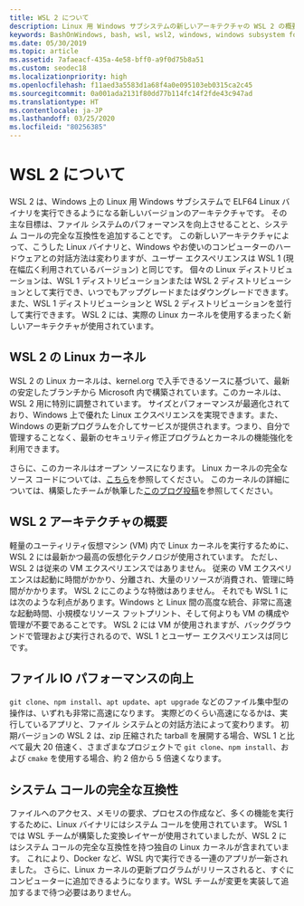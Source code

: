 ```yaml
---
title: WSL 2 について
description: Linux 用 Windows サブシステムの新しいアーキテクチャの WSL 2 の概要
keywords: BashOnWindows, bash, wsl, wsl2, windows, windows subsystem for linux, windowssubsystem, ubuntu, debian, suse, windows 10, インストール
ms.date: 05/30/2019
ms.topic: article
ms.assetid: 7afaeacf-435a-4e58-bff0-a9f0d75b8a51
ms.custom: seodec18
ms.localizationpriority: high
ms.openlocfilehash: f11aed3a5583d1a68f4a0e095103eb0315ca2c45
ms.sourcegitcommit: 0a001ada2131f80dd77b114fc14f2fde43c947ad
ms.translationtype: HT
ms.contentlocale: ja-JP
ms.lasthandoff: 03/25/2020
ms.locfileid: "80256385"
---
```

# <a name="about-wsl-2"></a>WSL 2 について

WSL 2 は、Windows 上の Linux 用 Windows サブシステムで ELF64 Linux バイナリを実行できるようになる新しいバージョンのアーキテクチャです。 その主な目標は、ファイル システムのパフォーマンスを向上させることと、システム コールの完全な互換性を追加することです。 この新しいアーキテクチャによって、こうした Linux バイナリと、Windows やお使いのコンピューターのハードウェアとの対話方法は変わりますが、ユーザー エクスペリエンスは WSL 1 (現在幅広く利用されているバージョン) と同じです。 個々の Linux ディストリビューションは、WSL 1 ディストリビューションまたは WSL 2 ディストリビューションとして実行でき、いつでもアップグレードまたはダウングレードできます。また、WSL 1 ディストリビューションと WSL 2 ディストリビューションを並行して実行できます。 WSL 2 には、実際の Linux カーネルを使用するまったく新しいアーキテクチャが使用されています。

## <a name="linux-kernel-in-wsl-2"></a>WSL 2 の Linux カーネル

WSL 2 の Linux カーネルは、kernel.org で入手できるソースに基づいて、最新の安定したブランチから Microsoft 内で構築されています。このカーネルは、WSL 2 用に特別に調整されています。 サイズとパフォーマンスが最適化されており、Windows 上で優れた Linux エクスペリエンスを実現できます。また、Windows の更新プログラムを介してサービスが提供されます。つまり、自分で管理することなく、最新のセキュリティ修正プログラムとカーネルの機能強化を利用できます。

さらに、このカーネルはオープン ソースになります。 Linux カーネルの完全なソース コードについては、[こちら](https://github.com/microsoft/WSL2-Linux-Kernel)を参照してください。 このカーネルの詳細については、構築したチームが執筆した[このブログ投稿](https://devblogs.microsoft.com/commandline/shipping-a-linux-kernel-with-windows/)を参照してください。

## <a name="brief-overview-of-the-wsl-2-architecture"></a>WSL 2 アーキテクチャの概要

軽量のユーティリティ仮想マシン (VM) 内で Linux カーネルを実行するために、WSL 2 には最新かつ最高の仮想化テクノロジが使用されています。 ただし、WSL 2 は従来の VM エクスペリエンスではありません。 従来の VM エクスペリエンスは起動に時間がかかり、分離され、大量のリソースが消費され、管理に時間がかかります。 WSL 2 にこのような特徴はありません。 それでも WSL 1 には次のような利点があります。Windows と Linux 間の高度な統合、非常に高速な起動時間、小規模なリソース フットプリント、そして何よりも VM の構成や管理が不要であることです。 WSL 2 には VM が使用されますが、バックグラウンドで管理および実行されるので、WSL 1 とユーザー エクスペリエンスは同じです。

## <a name="increased-file-io-performance"></a>ファイル IO パフォーマンスの向上

`git clone`、`npm install`、`apt update`、`apt upgrade` などのファイル集中型の操作は、いずれも非常に高速になります。 実際どのくらい高速になるかは、実行しているアプリと、ファイル システムとの対話方法によって変わります。 初期バージョンの WSL 2 は、zip 圧縮された tarball を展開する場合、WSL 1 と比べて最大 20 倍速く、さまざまなプロジェクトで `git clone`、`npm install`、および `cmake` を使用する場合、約 2 倍から 5 倍速くなります。

## <a name="full-system-call-compatibility"></a>システム コールの完全な互換性

ファイルへのアクセス、メモリの要求、プロセスの作成など、多くの機能を実行するために、Linux バイナリにはシステム コールを使用されています。 WSL 1 では WSL チームが構築した変換レイヤーが使用されていましたが、WSL 2 にはシステム コールの完全な互換性を持つ独自の Linux カーネルが含まれています。 これにより、Docker など、WSL 内で実行できる一連のアプリが一新されました。 さらに、Linux カーネルの更新プログラムがリリースされると、すぐにコンピューターに追加できるようになります。WSL チームが変更を実装して追加するまで待つ必要はありません。